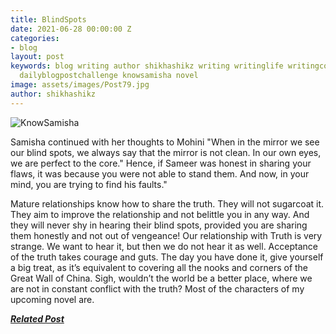 ```yaml
---
title: BlindSpots
date: 2021-06-28 00:00:00 Z
categories:
- blog
layout: post
keywords: blog writing author shikhashikz writing writinglife writingcommunity dailyblogpost
  dailyblogpostchallenge knowsamisha novel
image: assets/images/Post79.jpg
author: shikhashikz
---
```


![KnowSamisha](https://github.com/shikhashikz/shikhashikz.github.io/blob/d3ac4126ac74b89cfc46e43057ab43244a9ac814/assets/images/2906_insta.jpg)


Samisha continued with her thoughts to Mohini "When in the mirror we see our blind spots, we always say that the mirror is not clean. In our own eyes, we are perfect to the core." Hence, if Sameer was honest in sharing your flaws, it was because you were not able to stand them. And now, in your mind, you are trying to find his faults."

Mature relationships know how to share the truth. They will not sugarcoat it. They aim to improve the relationship and not belittle you in any way. And they will never shy in hearing their blind spots, provided you are sharing them honestly and not out of vengeance! Our relationship with Truth is very strange. We want to hear it, but then we do not hear it as well. Acceptance of the truth takes courage and guts. The day you have done it, give yourself a big treat, as it’s equivalent to covering all the nooks and corners of the Great Wall of China. Sigh, wouldn’t the world be a better place, where we are not in constant conflict with the truth? Most of the characters of my upcoming novel are.



***[Related Post](https://shikhashikz.com/TheTruth-DailyBlogPost/)***
